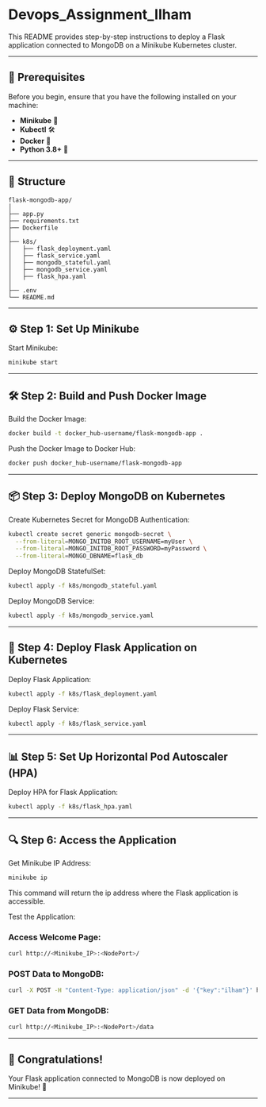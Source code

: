 # Devops_Assignment_Ilham

This README provides step-by-step instructions to deploy a Flask application connected to MongoDB on a Minikube Kubernetes cluster.

---

## 📝 Prerequisites

Before you begin, ensure that you have the following installed on your machine:

- **Minikube** 🚀
- **Kubectl** 🛠️
- **Docker** 🐳
- **Python 3.8+** 🐍

---

## 📂 Structure

```
flask-mongodb-app/
│
├── app.py
├── requirements.txt
├── Dockerfile
│
├── k8s/
│   ├── flask_deployment.yaml
│   ├── flask_service.yaml
│   ├── mongodb_stateful.yaml
│   ├── mongodb_service.yaml
│   ├── flask_hpa.yaml
│
├── .env
└── README.md
```

---

## ⚙️ Step 1: Set Up Minikube

Start Minikube:

```bash
minikube start
```

---

## 🛠️ Step 2: Build and Push Docker Image

Build the Docker Image:

```bash
docker build -t docker_hub-username/flask-mongodb-app .
```

Push the Docker Image to Docker Hub:

```bash
docker push docker_hub-username/flask-mongodb-app
```

---

## 📦 Step 3: Deploy MongoDB on Kubernetes

Create Kubernetes Secret for MongoDB Authentication:

```bash
kubectl create secret generic mongodb-secret \
  --from-literal=MONGO_INITDB_ROOT_USERNAME=myUser \
  --from-literal=MONGO_INITDB_ROOT_PASSWORD=myPassword \
  --from-literal=MONGO_DBNAME=flask_db
```

Deploy MongoDB StatefulSet:

```bash
kubectl apply -f k8s/mongodb_stateful.yaml
```

Deploy MongoDB Service:

```bash
kubectl apply -f k8s/mongodb_service.yaml
```

---

## 🚀 Step 4: Deploy Flask Application on Kubernetes

Deploy Flask Application:

```bash
kubectl apply -f k8s/flask_deployment.yaml
```

Deploy Flask Service:

```bash
kubectl apply -f k8s/flask_service.yaml
```

---

## 📊 Step 5: Set Up Horizontal Pod Autoscaler (HPA)

Deploy HPA for Flask Application:

```bash
kubectl apply -f k8s/flask_hpa.yaml
```

---

## 🔍 Step 6: Access the Application

Get Minikube IP Address:

```bash
minikube ip
```

This command will return the ip address where the Flask application is accessible.

Test the Application:

### Access Welcome Page:

```bash
curl http://<Minikube_IP>:<NodePort>/
```

### POST Data to MongoDB:

```bash
curl -X POST -H "Content-Type: application/json" -d '{"key":"ilham"}' http://<Minikube_IP>:<NodePort>/data
```

### GET Data from MongoDB:

```bash
curl http://<Minikube_IP>:<NodePort>/data
```

---

## 🎉 Congratulations!

Your Flask application connected to MongoDB is now deployed on Minikube! 🎊

---
